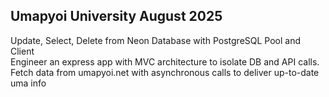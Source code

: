 ## Umapyoi University    August 2025  
Update, Select, Delete from Neon Database with PostgreSQL Pool and Client  
Engineer an express app with MVC architecture to isolate DB and API calls.
Fetch data from umapyoi.net with asynchronous calls to deliver up-to-date uma info  

